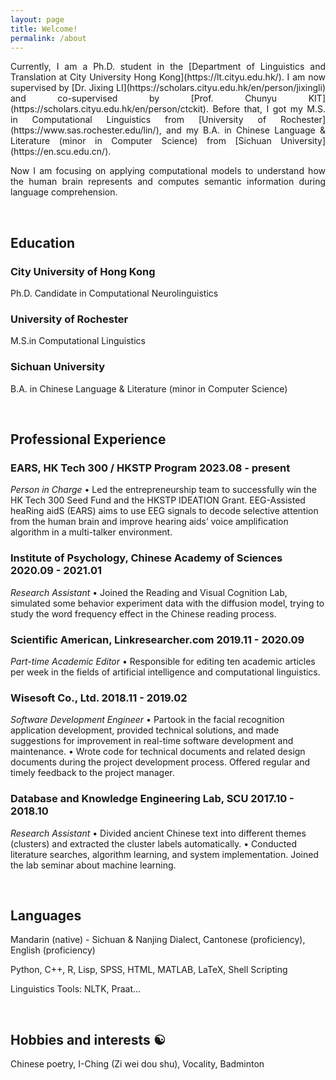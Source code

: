 ```yaml
---
layout: page
title: Welcome!
permalink: /about
---
```

<div style="text-align: justify;">
Currently, I am a Ph.D. student in the [Department of Linguistics and Translation at City University Hong Kong](https://lt.cityu.edu.hk/). I am now supervised by [Dr. Jixing LI](https://scholars.cityu.edu.hk/en/person/jixingli) and co-supervised by [Prof. Chunyu KIT](https://scholars.cityu.edu.hk/en/person/ctckit). Before that, I got my M.S. in Computational Linguistics from [University of Rochester](https://www.sas.rochester.edu/lin/), and my B.A. in Chinese Language & Literature (minor in Computer Science) from [Sichuan University](https://en.scu.edu.cn/).

Now I am focusing on applying computational models to understand how the human brain represents and computes semantic information during language comprehension.
</div>

<br>

## Education

### City University of Hong Kong
Ph.D. Candidate in Computational Neurolinguistics

### University of Rochester
M.S.in Computational Linguistics

### Sichuan University
B.A. in Chinese Language & Literature  (minor in Computer Science)

<br>


## Professional Experience

### EARS, HK Tech 300 / HKSTP Program 2023.08 - present
_Person in Charge_
• Led the entrepreneurship team to successfully win the HK Tech 300 Seed Fund and the HKSTP IDEATION Grant. EEG-Assisted heaRing aidS (EARS) aims to use EEG signals to decode selective attention from the human brain and improve hearing aids’ voice amplification algorithm in a multi-talker environment.

### Institute of Psychology, Chinese Academy of Sciences 2020.09 - 2021.01
_Research Assistant_
• Joined the Reading and Visual Cognition Lab, simulated some behavior experiment data with the diffusion model, trying to study the word frequency effect in the Chinese reading process.

### Scientific American, Linkresearcher.com 2019.11 - 2020.09
_Part-time Academic Editor_
• Responsible for editing ten academic articles per week in the fields of artificial intelligence and computational linguistics.

### Wisesoft Co., Ltd. 2018.11 - 2019.02
_Software Development Engineer_
• Partook in the facial recognition application development, provided technical solutions, and made suggestions for improvement in real-time software development and maintenance.
• Wrote code for technical documents and related design documents during the project development process. Offered regular and timely feedback to the project manager.

### Database and Knowledge Engineering Lab, SCU 2017.10 - 2018.10
_Research Assistant_
• Divided ancient Chinese text into different themes (clusters) and extracted the cluster labels automatically.
• Conducted literature searches, algorithm learning, and system implementation. Joined the lab seminar about machine learning.

<br>

## Languages

Mandarin (native) - Sichuan & Nanjing Dialect, Cantonese (proficiency), English (proficiency)

Python, C++, R, Lisp, SPSS, HTML, MATLAB, LaTeX, Shell Scripting

Linguistics Tools: NLTK, Praat...

<br>

## Hobbies and interests ☯️

Chinese poetry, I-Ching (Zi wei dou shu), Vocality, Badminton
